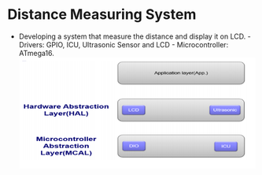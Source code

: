 # Distance Measuring System
 - Developing a system that measure the distance and display it on LCD. - Drivers: GPIO, ICU, Ultrasonic Sensor and LCD - Microcontroller: ATmega16.
![image](ultra.png)
